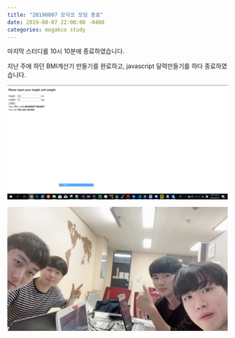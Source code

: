 ```yaml
---
title: "20190807 모각코 모임 종료"
date: 2019-08-07 22:00:00 -0400
categories: mogakco study
---
```

마지막 스터디를 10시 10분에 종료하였습니다.

지난 주에 하던 BMI계산기 만들기를 완료하고, javascript 달력만들기를 하다 종료하였습니다.

![study_20190807_02](/assets/images/mogakco_07/20190807_02.jpg)

![study_20190807_end](/assets/images/mogakco_07/20190807_end.jpg)
